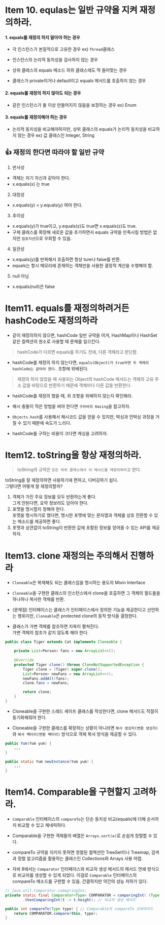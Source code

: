 # Item 10. equlas는 일반 규약을 지켜 재정의하라.
#### 1. equals를 재정의 하지 말아야 하는 경우
* 각 인스턴스가 본질적으로 고유한 경우 ex) `Thread`클래스

* 인스턴스의 논리적 동치성을 검사하지 않는 경우

* 상위 클래스의 equals 메소드 하위 클래스에도 딱 들어맞는 경우

* 클래스가 private이거나 default이고 equals 메서드를 호출하지 않는 경우

#### 2. equals를 재정의 하지 않아도 되는 경우
* 같은 인스턴스가 둘 이상 만들어지지 않음을 보장하는 경우 ex) Enum

#### 3. equals를 재정의해야 하는 경우
* 논리적 동치성을 비교해야하지만, 상위 클래스의 equals가 논리적 동치성을 비교하지 않는 경우 ex) 값 클래스인 Integer, String

## 👍 재정의 한다면 따라야 할 일반 규약
1. 반사성
* 객체는 자기 자신과 같아야 한다.
* x.equals(x) 는 true

2. 대칭성
* x.equals(y) = y.equals(y) 여야 한다.

3. 추이성
* x.equals(y)가 true이고, y.equals(z)도 true면 x.equals(z)도 true.
* 구체 클래스를 확장해 새로운 값을 추가하면서 equals 규약을 만족시킬 방법은 없지만 `컴포지션`으로 우회할 수 있음.

4. 일관성
* x.equals(y)를 반복해서 호출하면 항상 ture나 false를 반환.
* equals는 항시 메모리에 존재하는 객체만을 사용한 결정적 계산을 수행해야 함.

5. null 아님
* x.equals(null)은 false


# Item11. equals를 재정의하려거든 hashCode도 재정의하라
* 같이 재정의하지 않으면, hashCode 일반 규약을 어겨, HashMap이나 HashSet 같은 컬렉션의 원소로 사용할 때 문제를 일으킨다.
>hashCode가 다르면 equals를 하기도 전에, 다른 객체라고 판단함.

* hashCode를 재정의 하지 않는다면, `equals(Object)가 true라면 두 객체의 hashCode는 같아야 한다.` 조항에 위배된다.
> 재정의 하지 않았을 때 사용되는 Object의 hashCode 메서드는 객체의 고유 주소 값을 바탕으로 반환하기 때문에 객체마다 다른 값을 반환한다. 

* hashCode를 재정의 했을 때, 위 조항을 위배하지 않는지 확인해라.

* 해시 충돌이 적은 방법을 써야 한다면 `구아바의 Hasing`을 참고하자.
* `Objects.hash`를 사용해서 해시코드 값을 얻을 수 있지만, 박싱과 언박싱 과정을 거칠 수 있기 때문에 속도가 느리다.
* hashCode를 구하는 비용이 크다면 캐싱을 고려하자.

# Item12. toString을 항상 재정의하라.
> toString의 규약은 `모든 하위 클래스에서 이 메서드를 재정의하라`고 한다.

toString을 잘 재정의하면 사용하기에 편하고, 디버깅하기 쉽다. </br>
그렇다면 어떻게 잘 재정의할까?

1. 객체가 가진 주요 정보를 모두 반환하는게 좋다.</br> 그게 안된다면, 요약 정보라도 담아야 한다.
2. 포맷을 명시할지 정해야 한다. </br>
포맷을 명시하기로 했다면, 명시한 포맷에 맞는 문자열과 객체를 상호 전환할 수 있는 메소드를 제공하면 좋다. </br>
3. 포맷과 상관없이 toString이 반환한 값에 포함된 정보를 얻어올 수 있는 API를 제공하자.


# Item13. clone 재정의는 주의해서 진행하라
* `Cloneable`은 복제해도 되는 클래스임을 명시하는 용도의 Mixin Interface
* `Cloneable`을 구현한 클래스의 인스턴스에서 clone을 호출하면 그 객체의 필드들을 하나하나 복사한 객체를 반환.
* (문제점) 인터페이스는 클래스가 인터페이스에서 정의한 기능을 제공한다고 선언하는 행위지만, `Cloneable`은 protected clone의 동작 방식을 결정한다.

* 클래스가 가변 객체를 참조하면 지옥이 펼쳐진다. </br> 가변 객체의 참조가 같지 않도록 해야 한다.
```java
public class Tiger extends Cat implements Cloneable {

    private List<Person> fans = new ArrayList<>();
    
    @Override
    protected Tiger clone() throws CloneNotSupportedException {
        Tiger clone = (Tiger) super.clone();
        List<Person> newFans = new ArrayList<>();
        newFans.addAll(fans);
        clone.fans = newFans;

        return clone;
    }
}
```

* Cloneable을 구현한 스레드 세이프 클래스를 작성한다면, clone 메서드도 적절히 동기화해줘야 한다.

* Cloneable을 구현한 클래스를 확장하는 상황이 아니라면 `복사 생성자(변환 생성자)`와 `복사 팩터리(변환 팩터리)` 방식으로 객체 복사 방식을 제공할 수 있다.

```java
public Yum(Yum yum) {
    ...
}
```

```java
public static Yum newInstance(Yum yum) {
    ...
}
```

# Item14. Comparable을 구현할지 고려하라.
* `Comparable` 인터페이스의 `compareTo`는 단순 동치성 비교(equals)에 더해 순서까지 비교할 수 있고 제네릭하다.
* Comparable을 구현한 객체들의 배열은 `Arrays.sort(a)`로 손쉽게 정렬할 수 있다.

* compareTo 규약을 지키지 못하면 정렬된 컬렉션인 TreeSet이나 Treemap, 검색과 정렬 알고리즘을 활용하는 클래스인 Collections와 Arrays 사용 어렵.

* 자바 8에서는 `Comparator` 인터페이스와 비교자 생성 메서드의 메서드 연쇄 방식으로 비교자를 생성할 수 있게 되었다. 이걸로 `Comparable` 인터페이스의 compareTo 메소드를 구현할 수 있음. 간결하지만 약간의 성능 저하가 있다.
```java
// java.util.Comparator.comapringInt;
private static final Comparator<Type> COMPARATOR = comparingInt( (Type t) -> t.length)
        .thenComparingInt(t -> t.height); // 비교자 생성 메서드

public int compareTo(Type type) { // Comparable의 compareTo 오버라이드
    return COMPARATOR.compare(this, type);
}
``` 